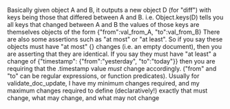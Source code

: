 Basically given object A and B, it outputs a new object D (for "diff") with keys being those that differed between A and B. i.e. Object.keys(D) tells you all keys that changed between A and B
the values of those keys are themselves objects of the form {"from":val_from_A, "to":val_from_B}
There are also some assertions such as "at most" or "at least". So if you say these objects must have "at most" {} changes (i.e. an empty document), then you are asserting that they are identical.
If you say they must have "at least" a change of {"timestamp": {"from":"yesterday", "to":"today"}} then you are requiring that the .timestamp value *must* change accordingly. ("from" and "to" can be regular expressions, or function predicates).
Usually for validate_doc_update, I have my minimum changes required, and my maximum changes required to define (declaratively!) exactly that must change, what may change, and what may not change

